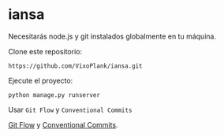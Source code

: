 # iansa
Necesitarás node.js y git instalados globalmente en tu máquina.

Clone este repositorio:

`https://github.com/VixoPlank/iansa.git`

Ejecute el proyecto:

`python manage.py runserver`

Usar `Git Flow` y `Conventional Commits`

[Git Flow](http://https://www.atlassian.com/git/tutorials/comparing-workflows/gitflow-workflow "Git Flow") y [Conventional Commits](https://www.conventionalcommits.org/en/v1.0.0/ "Conventional Commits").
